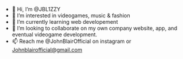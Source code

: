 - 👋 Hi, I’m @JBL1ZZY
- 👀 I’m interested in videogames, music & fashion
- 🌱 I’m currently learning web developement
- 💞️ I’m looking to collaborate on my own company website, app, and eventual videogame development.
- 📫 Reach me @JohnBlairOfficial on instagram or Johnblairofficial@gmail.com
